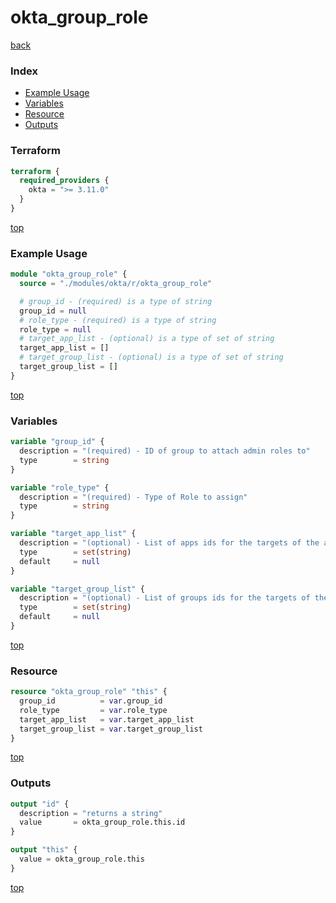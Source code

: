 # okta_group_role

[back](../okta.md)

### Index

- [Example Usage](#example-usage)
- [Variables](#variables)
- [Resource](#resource)
- [Outputs](#outputs)

### Terraform

```terraform
terraform {
  required_providers {
    okta = ">= 3.11.0"
  }
}
```

[top](#index)

### Example Usage

```terraform
module "okta_group_role" {
  source = "./modules/okta/r/okta_group_role"

  # group_id - (required) is a type of string
  group_id = null
  # role_type - (required) is a type of string
  role_type = null
  # target_app_list - (optional) is a type of set of string
  target_app_list = []
  # target_group_list - (optional) is a type of set of string
  target_group_list = []
}
```

[top](#index)

### Variables

```terraform
variable "group_id" {
  description = "(required) - ID of group to attach admin roles to"
  type        = string
}

variable "role_type" {
  description = "(required) - Type of Role to assign"
  type        = string
}

variable "target_app_list" {
  description = "(optional) - List of apps ids for the targets of the admin role."
  type        = set(string)
  default     = null
}

variable "target_group_list" {
  description = "(optional) - List of groups ids for the targets of the admin role."
  type        = set(string)
  default     = null
}
```

[top](#index)

### Resource

```terraform
resource "okta_group_role" "this" {
  group_id          = var.group_id
  role_type         = var.role_type
  target_app_list   = var.target_app_list
  target_group_list = var.target_group_list
}
```

[top](#index)

### Outputs

```terraform
output "id" {
  description = "returns a string"
  value       = okta_group_role.this.id
}

output "this" {
  value = okta_group_role.this
}
```

[top](#index)